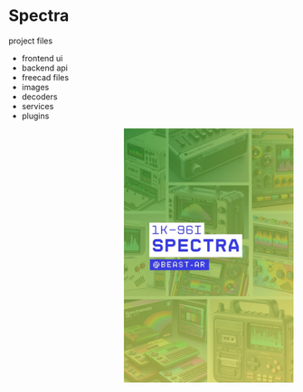 # Spectra
project files

- frontend ui
- backend api
- freecad files
- images
- decoders
- services
- plugins

<img src="images/Spectra-96i.jpg" alt="Spectra-2025" style="float: right;max-width: 300px;">
